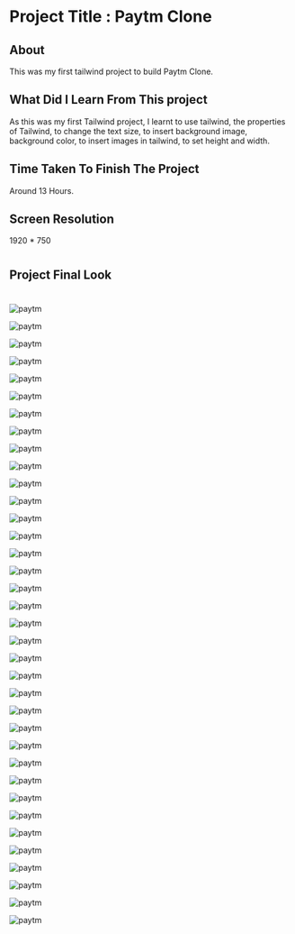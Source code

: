 # Project Title : Paytm Clone

## About 

This was my first tailwind project to build Paytm Clone.

## What Did I Learn From This project

As this was my first Tailwind project, I learnt to use tailwind, the properties of Tailwind, to change the text size, to insert background image, background color, to insert images in tailwind, to set height and width.

## Time Taken To Finish The Project

Around 13 Hours.

## Screen Resolution

1920 * 750

#

## Project Final Look

#

![paytm](./screenshots/screenshot1.png)

![paytm](./screenshots/screenshot2.png)

![paytm](./screenshots/screenshot3.png)

![paytm](./screenshots/screenshot4.png)

![paytm](./screenshots/screenshot5.png)

![paytm](./screenshots/screenshot6.png)

![paytm](./screenshots/screenshot7.png)

![paytm](./screenshots/screenshot8.png)

![paytm](./screenshots/screenshot9.png)

![paytm](./screenshots/screenshot10.png)

![paytm](./screenshots/screenshot11.png)

![paytm](./screenshots/screenshot12.png)

![paytm](./screenshots/screenshot13.png)

![paytm](./screenshots/screenshot14.png)

![paytm](./screenshots/mobile-screen1.png)

![paytm](./screenshots/mobile-screen2.png)

![paytm](./screenshots/mobile-screen3.png)

![paytm](./screenshots/mobile-screen4.png)

![paytm](./screenshots/mobile-screen5.png)

![paytm](./screenshots/mobile-screen6.png)

![paytm](./screenshots/mobile-screen7.png)

![paytm](./screenshots/mobile-screen8.png)

![paytm](./screenshots/mobile-screen9.png)

![paytm](./screenshots/mobile-screen10.png)

![paytm](./screenshots/mobile-screen11.png)

![paytm](./screenshots/mobile-screen12.png)

![paytm](./screenshots/mobile-screen13.png)

![paytm](./screenshots/mobile-screen14.png)

![paytm](./screenshots/mobile-screen15.png)

![paytm](./screenshots/mobile-screen16.png)

![paytm](./screenshots/mobile-screen17.png)

![paytm](./screenshots/mobile-screen18.png)

![paytm](./screenshots/mobile-screen20.png)

![paytm](./screenshots/mobile-screen24.png)

![paytm](./screenshots/mobile-screen27.png)

![paytm](./screenshots/mobile-screen29.png)

